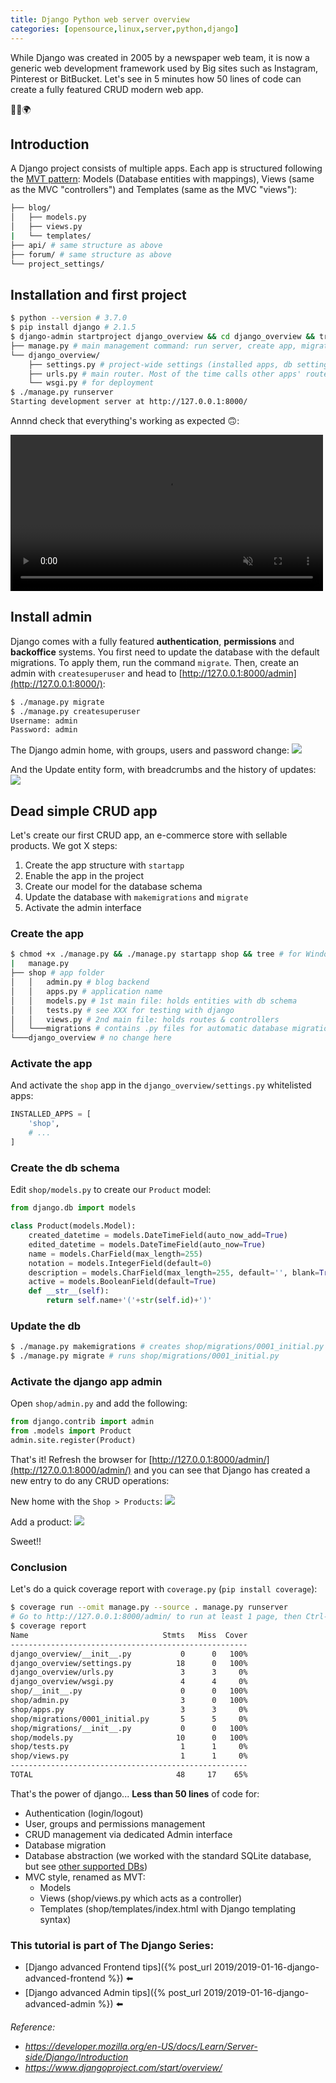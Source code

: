 ```yaml
---
title: Django Python web server overview
categories: [opensource,linux,server,python,django]
---
```


While Django was created in 2005 by a newspaper web team, it is now a generic web development framework used by Big sites such as Instagram, Pinterest or BitBucket. Let's see in 5 minutes how 50 lines of code can create a fully featured CRUD modern web app.

<div class="text-center">🐍👑🌍</div>

<!--more-->

## Introduction

A Django project consists of multiple apps. Each app is structured following the [MVT pattern](https://developer.mozilla.org/en-US/docs/Learn/Server-side/Django/Introduction#What_does_Django_code_look_like): Models (Database entities with mappings), Views (same as the MVC "controllers") and Templates (same as the MVC "views"):

```bash
├── blog/
│   ├── models.py
│   ├── views.py
|   └── templates/
├── api/ # same structure as above
├── forum/ # same structure as above
└── project_settings/
```

## Installation and first project

```bash
$ python --version # 3.7.0
$ pip install django # 2.1.5
$ django-admin startproject django_overview && cd django_overview && tree
├── manage.py # main management command: run server, create app, migrate db..
└── django_overview/
    ├── settings.py # project-wide settings (installed apps, db settings, encoding key..)
    ├── urls.py # main router. Most of the time calls other apps' router
    └── wsgi.py # for deployment
$ ./manage.py runserver
Starting development server at http://127.0.0.1:8000/
```

Annnd check that everything's working as expected 🙃:
<div class="text-center">
  <video autoplay loop muted playsinline height="250">
    <source src="/assets/images/2019/01/django-overview-splash.mp4" type="video/mp4" />
  </video>
</div>

## Install admin

Django comes with a fully featured **authentication**, **permissions** and **backoffice** systems. You first need to update the database with the default migrations. To apply them, run the command `migrate`. Then, create an admin with `createsuperuser` and head to [http://127.0.0.1:8000/admin](http://127.0.0.1:8000/):

```bash
$ ./manage.py migrate
$ ./manage.py createsuperuser
Username: admin
Password: admin
```
The Django admin home, with groups, users and password change:
![](/assets/images/2019/01/django-admin-home.jpg)

And the Update entity form, with breadcrumbs and the history of updates:
![](/assets/images/2019/01/django-admin-users-update.jpg)

## Dead simple CRUD app

Let's create our first CRUD app, an e-commerce store with sellable products. We got X steps:
1. Create the app structure with `startapp`
1. Enable the app in the project
1. Create our model for the database schema
1. Update the database with `makemigrations` and `migrate`
1. Activate the admin interface

### Create the app

```bash
$ chmod +x ./manage.py && ./manage.py startapp shop && tree # for Windows, just do "python manage.py startapp blog"
|   manage.py
├── shop # app folder
│   │   admin.py # blog backend
│   │   apps.py # application name
│   │   models.py # 1st main file: holds entities with db schema
│   │   tests.py # see XXX for testing with django
│   │   views.py # 2nd main file: holds routes & controllers
│   └───migrations # contains .py files for automatic database migrations
└───django_overview # no change here
```

### Activate the app

And activate the `shop` app in the `django_overview/settings.py` whitelisted apps:
```python
INSTALLED_APPS = [
    'shop',
    # ...
]
```

### Create the db schema

Edit `shop/models.py` to create our `Product` model:

```python
from django.db import models

class Product(models.Model):
    created_datetime = models.DateTimeField(auto_now_add=True)
    edited_datetime = models.DateTimeField(auto_now=True)
    name = models.CharField(max_length=255)
    notation = models.IntegerField(default=0)
    description = models.CharField(max_length=255, default='', blank=True)
    active = models.BooleanField(default=True)
    def __str__(self):
        return self.name+'('+str(self.id)+')'
```

### Update the db

```bash
$ ./manage.py makemigrations # creates shop/migrations/0001_initial.py
$ ./manage.py migrate # runs shop/migrations/0001_initial.py
```

### Activate the django app admin

Open `shop/admin.py` and add the following:

```python
from django.contrib import admin
from .models import Product
admin.site.register(Product)
```

That's it! Refresh the browser for [http://127.0.0.1:8000/admin/](http://127.0.0.1:8000/admin/) and you can see that Django has created a new entry to do any CRUD operations:

New home with the `Shop > Products`:
![](/assets/images/2019/01/django-admin-home-with-products.jpg)

Add a product:
![](/assets/images/2019/01/django-admin-product-create.jpg)

Sweet!!

### Conclusion
Let's do a quick coverage report with `coverage.py` (`pip install coverage`):
```bash
$ coverage run --omit manage.py --source . manage.py runserver
# Go to http://127.0.0.1:8000/admin/ to run at least 1 page, then Ctrl-C to exit program
$ coverage report
Name                              Stmts   Miss  Cover
-----------------------------------------------------
django_overview/__init__.py           0      0   100%
django_overview/settings.py          18      0   100%
django_overview/urls.py               3      3     0%
django_overview/wsgi.py               4      4     0%
shop/__init__.py                      0      0   100%
shop/admin.py                         3      0   100%
shop/apps.py                          3      3     0%
shop/migrations/0001_initial.py       5      5     0%
shop/migrations/__init__.py           0      0   100%
shop/models.py                       10      0   100%
shop/tests.py                         1      1     0%
shop/views.py                         1      1     0%
-----------------------------------------------------
TOTAL                                48     17    65%
```

That's the power of django... **Less than 50 lines** of code for:
- Authentication (login/logout)
- User, groups and permissions management
- CRUD management via dedicated Admin interface
- Database migration
- Database abstraction (we worked with the standard SQLite database, but see [other supported DBs](https://docs.djangoproject.com/en/2.1/ref/databases/))
- MVC style, renamed as MVT:
  - Models
  - Views (shop/views.py which acts as a controller)
  - Templates (shop/templates/index.html with Django templating syntax)



### This tutorial is part of The Django Series:
- [Django advanced Frontend tips]({% post_url 2019/2019-01-16-django-advanced-frontend %}) ⬅️
- [Django advanced Admin tips]({% post_url 2019/2019-01-16-django-advanced-admin %}) ⬅️

*Reference:*
- *https://developer.mozilla.org/en-US/docs/Learn/Server-side/Django/Introduction*
- *https://www.djangoproject.com/start/overview/*
